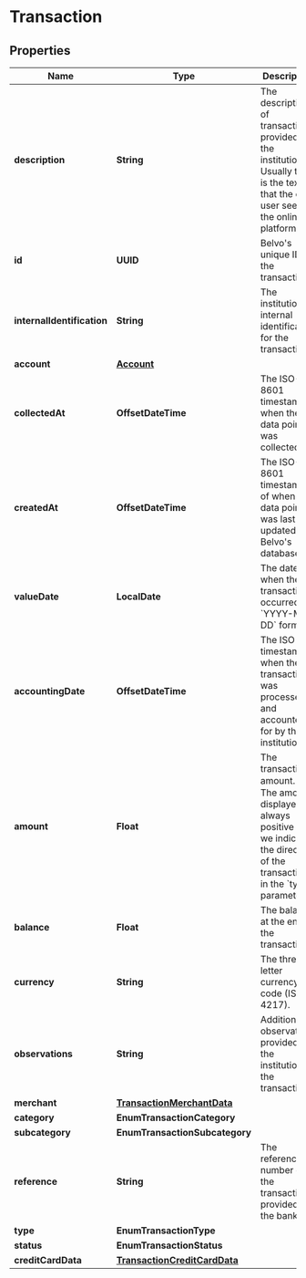

# Transaction


## Properties

| Name | Type | Description | Notes |
|------------ | ------------- | ------------- | -------------|
|**description** | **String** | The description of transaction provided by the institution. Usually this is the text that the end user sees in the online platform. |  |
|**id** | **UUID** | Belvo&#39;s unique ID for the transaction. |  [optional] |
|**internalIdentification** | **String** | The institution&#39;s internal identification for the transaction.  |  [optional] |
|**account** | [**Account**](Account.md) |  |  |
|**collectedAt** | **OffsetDateTime** | The ISO-8601 timestamp when the data point was collected. |  |
|**createdAt** | **OffsetDateTime** | The ISO-8601 timestamp of when the data point was last updated in Belvo&#39;s database. |  [optional] |
|**valueDate** | **LocalDate** | The date when the transaction occurred, in &#x60;YYYY-MM-DD&#x60; format. |  |
|**accountingDate** | **OffsetDateTime** | The ISO timestamp when the transaction was processed and accounted for by the institution. |  |
|**amount** | **Float** | The transaction amount. ℹ️ The amount displayed is always positive as we indicate the direction of the transaction in the &#x60;type&#x60; parameter.  |  |
|**balance** | **Float** | The balance at the end of the transaction. |  |
|**currency** | **String** | The three-letter currency code (ISO-4217).  |  |
|**observations** | **String** | Additional observations provided by the institution on the transaction. |  |
|**merchant** | [**TransactionMerchantData**](TransactionMerchantData.md) |  |  |
|**category** | **EnumTransactionCategory** |  |  |
|**subcategory** | **EnumTransactionSubcategory** |  |  [optional] |
|**reference** | **String** | The reference number of the transaction, provided by the bank. |  |
|**type** | **EnumTransactionType** |  |  |
|**status** | **EnumTransactionStatus** |  |  |
|**creditCardData** | [**TransactionCreditCardData**](TransactionCreditCardData.md) |  |  [optional] |



